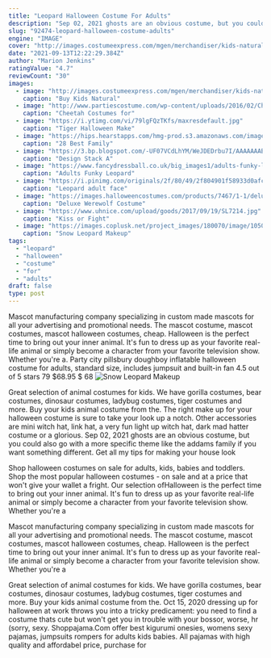 ```yaml
---
title: "Leopard Halloween Costume For Adults"
description: "Sep 02, 2021 ghosts are an obvious costume, but you could also go with a more specific theme like the addams family if you want something different. Get all my tips for making your house look"
slug: "92474-leopard-halloween-costume-adults"
engine: "IMAGE"
cover: "http://images.costumeexpress.com/mgen/merchandiser/kids-natural-leopard-costume-cx-808413a.jpg?zm=1600,1600,1,0,0"
date: "2021-09-13T12:22:29.384Z"
author: "Marion Jenkins"
ratingValue: "4.7"
reviewCount: "30"
images:
  - image: "http://images.costumeexpress.com/mgen/merchandiser/kids-natural-leopard-costume-cx-808413a.jpg?zm=1600,1600,1,0,0"
    caption: "Buy Kids Natural"
  - image: "http://www.partiescostume.com/wp-content/uploads/2016/02/Cheetah-Costumes-for-Adults.jpg"
    caption: "Cheetah Costumes for"
  - image: "https://i.ytimg.com/vi/79lgFQzTKfs/maxresdefault.jpg"
    caption: "Tiger Halloween Make"
  - image: "https://hips.hearstapps.com/hmg-prod.s3.amazonaws.com/images/1501001195-ocean-jenhayes-1561403432.jpg?crop=1xw:1xh;center,top&resize=480:*"
    caption: "28 Best Family"
  - image: "https://3.bp.blogspot.com/-UF07VCdLhYM/WeJDEDrbu7I/AAAAAAABJ8U/lO9cg0_jHTET3AcdV4Ly0YUf_P55vOM7wCKgBGAs/s1600/06-Mermaid-Queen-Jade-Deacon-Fantasy-Transformations-for-Halloween-with-Body-Paint-www-designstack-co.jpg"
    caption: "Design Stack A"
  - image: "https://www.fancydressball.co.uk/big_images1/adults-funky-leopard-pimp-jacket-and-hat-costume-ac78886.jpg"
    caption: "Adults Funky Leopard"
  - image: "https://i.pinimg.com/originals/2f/80/49/2f804901f58933d0afccd359e5b639ff.jpg"
    caption: "Leopard adult face"
  - image: "https://images.halloweencostumes.com/products/7467/1-1/deluxe-werewolf-costume.jpg"
    caption: "Deluxe Werewolf Costume"
  - image: "https://www.uhnice.com/upload/goods/2017/09/19/SL7214.jpg"
    caption: "Kiss or Fight"
  - image: "https://images.coplusk.net/project_images/180070/image/105077_2F2014-10-23-113028-SnowLeopard_HERO3_SILLO_RETOUCHED.jpg"
    caption: "Snow Leopard Makeup"
tags:
  - "leopard"
  - "halloween"
  - "costume"
  - "for"
  - "adults"
draft: false
type: post
---
```


Mascot manufacturing company specializing in custom made mascots for all your advertising and promotional needs. The mascot costume, mascot costumes, mascot halloween costumes, cheap. Halloween is the perfect time to bring out your inner animal. It's fun to dress up as your favorite real-life animal or simply become a character from your favorite television show. Whether you're a. Party city pillsbury doughboy inflatable halloween costume for adults, standard size, includes jumpsuit and built-in fan 4.5 out of 5 stars 79 $68.95 $ 68
![Snow Leopard Makeup](https://images.coplusk.net/project_images/180070/image/105077_2F2014-10-23-113028-SnowLeopard_HERO3_SILLO_RETOUCHED.jpg "Snow Leopard Makeup")

Great selection of animal costumes for kids. We have gorilla costumes, bear costumes, dinosaur costumes, ladybug costumes, tiger costumes and more. Buy your kids animal costume from the. The right make up for your halloween costume is sure to take your look up a notch. Other accessories are mini witch hat, link hat, a very fun light up witch hat, dark mad hatter costume or a glorious. Sep 02, 2021 ghosts are an obvious costume, but you could also go with a more specific theme like the addams family if you want something different. Get all my tips for making your house look
<!--inArticleAds-->

<!--galleryOne-->

Shop halloween costumes on sale for adults, kids, babies and toddlers. Shop the most popular halloween costumes - on sale and at a price that won't give your wallet a fright. Our selection ofHalloween is the perfect time to bring out your inner animal. It's fun to dress up as your favorite real-life animal or simply become a character from your favorite television show. Whether you're a
<!--inArticleAds-->

<!--galleryTwo-->

Mascot manufacturing company specializing in custom made mascots for all your advertising and promotional needs. The mascot costume, mascot costumes, mascot halloween costumes, cheap. Halloween is the perfect time to bring out your inner animal. It's fun to dress up as your favorite real-life animal or simply become a character from your favorite television show. Whether you're a
<!--galleryThree-->

Great selection of animal costumes for kids. We have gorilla costumes, bear costumes, dinosaur costumes, ladybug costumes, tiger costumes and more. Buy your kids animal costume from the. Oct 15, 2020 dressing up for halloween at work throws you into a tricky predicament: you need to find a costume thats cute but won't get you in trouble with your bossor, worse, hr (sorry, sexy. Shoppajama.Com offer best kigurumi onesies, womens sexy pajamas, jumpsuits rompers for adults kids babies. All pajamas with high quality and affordabel price, purchase for